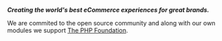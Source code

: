 ***Creating the world's best eCommerce experiences for great brands.***

We are commited to the open source community and along with our own modules we support [The PHP Foundation](https://thephp.foundation/).
